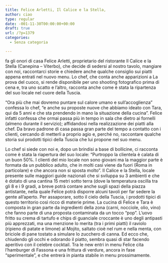 ```yaml
---
title: Felice Arletti, Il Calice e la Stella,
author: ciao
type: regular
date: -001-11-30T00:00:00+00:00
draft: true
url: /?p=1379
categories:
  - Senza categoria

---
```

fa gli onori di casa Felice Arletti, proprietario del ristorante Il Calice e la Stella (Canepina &#8211; Viterbo), che decide di sedersi al nostro tavolo, mangiare con noi, raccontarci storie e chiedere anche qualche consiglio sui piatti appena entrati nel nuovo menu. Lo chef, che conta anche apparizioni a La prova del cuoco, si rende disponibile per uno shooting fotografico prima di cena e, tra uno scatto e l&#8217;altro, racconta anche come è stata la ripartenza del suo locale nel cuore della Tuscia.

&#8220;Ora più che mai dovremo puntare sul calore umano e sull&#8217;accoglienza&#8221; confessa lo chef, &#8220;e anche su proposte nuove che abbiamo ideato con Tara, qui da 5 anni e che sta prendendo in mano la situazione della cucina&#8221;. Felice infatti confessa che ormai passa più in tempo in sala che dietro ai fornelli (almeno durante il servizio); affidandosi nella realizzazione dei piatti alla chef. Da bravo padrone di casa passa gran parte del tempo a contatto con i clienti, cercando di metterli a proprio agio e, perché no, raccontare qualche storia sui prodotti tipici della Tuscia che lui propone nel suo menu.

Lo chef si siede con noi e, dopo un brindisi a base di bollicine, ci racconta come è stata la riapertura del suo locale: &#8220;Purtroppo la clientela è calata di un buon 50%. I clienti del mio locale non sono giovani ma la maggior parte è formata da un pubblico adulto, che in molti casi viene da fuori (Roma in particolare) e che ancora non si sposta molto&#8221;. Il Calice e la Stella, locale presente sulle maggiori guide nazionali che si sviluppa su 3 ambienti e che è dotato di una cantina 15 metri sotto terra (dove la temperatura oscilla tra gli 8 e i 9 gradi, a breve potrà contare anche sugli spazi della piazza antistante, nella quale Felice potrà disporre alcuni tavoli per far sedere la gente all&#8217;aperto. Per assaporare, sotto il cielo della Tuscia, i prodotti tipici di questo territorio così ricco di materie prime. La cucina di Felice e Tara è composta in gran parte da ingredienti della zona (carni, nocciole, olio, vino) che fanno parte di una proposta contaminata da un tocco &#8220;pop&#8221;. L&#8217;uovo fritto su crema di tartufo e chips di guanciale croccante è uno degli antipasti più apprezzati, ma una menzione lo merita (tra i primi piatti) il raviolo (ripieno di patate e limone) al Mojito, saltato cioè nel rum e nella menta, con briciole di pane tostato a simulare lo zucchero di canna. Ed ecco che, chiudendo gli occhi e odorando il piatto, sembra quasi di star facendo aperitivo con il celebre cocktail. Tra le new entri in menu Felice cita l&#8217;hamburger di Fassona e una frittura di verdure, ancora in fase &#8220;sperimentale&#8221;, e che entrerà in pianta stabile in menu prossimamente.